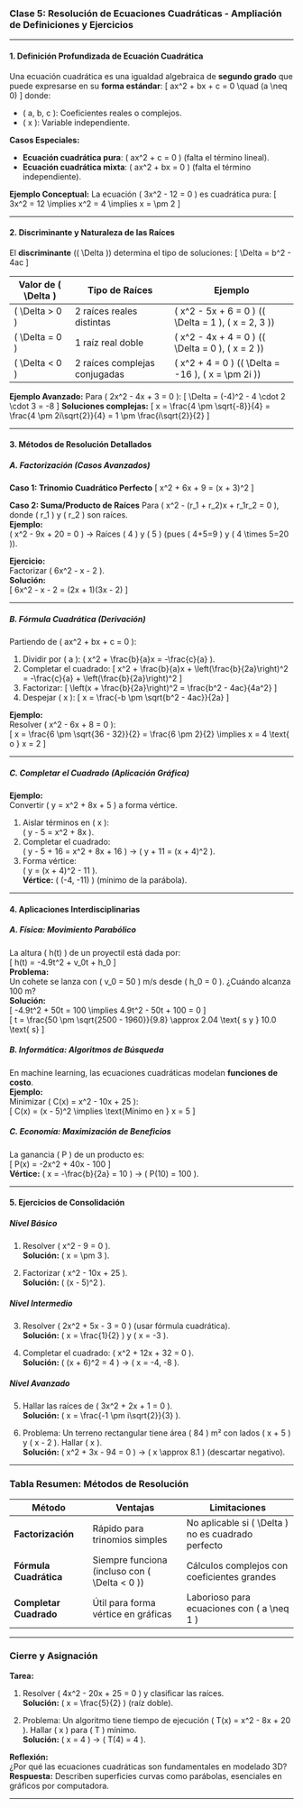 ### **Clase 5: Resolución de Ecuaciones Cuadráticas - Ampliación de Definiciones y Ejercicios**

---

#### **1. Definición Profundizada de Ecuación Cuadrática**
Una ecuación cuadrática es una igualdad algebraica de **segundo grado** que puede expresarse en su **forma estándar**:
\[ ax^2 + bx + c = 0 \quad (a \neq 0) \]
donde:
- \( a, b, c \): Coeficientes reales o complejos.
- \( x \): Variable independiente.

**Casos Especiales:**
- **Ecuación cuadrática pura**: \( ax^2 + c = 0 \) (falta el término lineal).
- **Ecuación cuadrática mixta**: \( ax^2 + bx = 0 \) (falta el término independiente).

**Ejemplo Conceptual:**
La ecuación \( 3x^2 - 12 = 0 \) es cuadrática pura:
\[ 3x^2 = 12 \implies x^2 = 4 \implies x = \pm 2 \]

---

#### **2. Discriminante y Naturaleza de las Raíces**
El **discriminante** (\( \Delta \)) determina el tipo de soluciones:
\[ \Delta = b^2 - 4ac \]

| **Valor de \( \Delta \)** | **Tipo de Raíces**               | **Ejemplo**                    |
|---------------------------|-----------------------------------|--------------------------------|
| \( \Delta > 0 \)          | 2 raíces reales distintas        | \( x^2 - 5x + 6 = 0 \) (\( \Delta = 1 \), \( x = 2, 3 \)) |
| \( \Delta = 0 \)          | 1 raíz real doble                | \( x^2 - 4x + 4 = 0 \) (\( \Delta = 0 \), \( x = 2 \)) |
| \( \Delta < 0 \)          | 2 raíces complejas conjugadas    | \( x^2 + 4 = 0 \) (\( \Delta = -16 \), \( x = \pm 2i \)) |

**Ejemplo Avanzado:**
Para \( 2x^2 - 4x + 3 = 0 \):
\[ \Delta = (-4)^2 - 4 \cdot 2 \cdot 3 = -8 \]
**Soluciones complejas:**
\[ x = \frac{4 \pm \sqrt{-8}}{4} = \frac{4 \pm 2i\sqrt{2}}{4} = 1 \pm \frac{i\sqrt{2}}{2} \]

---

#### **3. Métodos de Resolución Detallados**

##### **A. Factorización (Casos Avanzados)**
**Caso 1: Trinomio Cuadrático Perfecto**
\[ x^2 + 6x + 9 = (x + 3)^2 \]

**Caso 2: Suma/Producto de Raíces**
Para \( x^2 - (r_1 + r_2)x + r_1r_2 = 0 \), donde \( r_1 \) y \( r_2 \) son raíces.  
**Ejemplo:**  
\( x^2 - 9x + 20 = 0 \) → Raíces \( 4 \) y \( 5 \) (pues \( 4+5=9 \) y \( 4 \times 5=20 \)).

**Ejercicio:**  
Factorizar \( 6x^2 - x - 2 \).  
**Solución:**  
\[ 6x^2 - x - 2 = (2x + 1)(3x - 2) \]

---

##### **B. Fórmula Cuadrática (Derivación)**
Partiendo de \( ax^2 + bx + c = 0 \):
1. Dividir por \( a \): \( x^2 + \frac{b}{a}x = -\frac{c}{a} \).
2. Completar el cuadrado:
   \[ x^2 + \frac{b}{a}x + \left(\frac{b}{2a}\right)^2 = -\frac{c}{a} + \left(\frac{b}{2a}\right)^2 \]
3. Factorizar:
   \[ \left(x + \frac{b}{2a}\right)^2 = \frac{b^2 - 4ac}{4a^2} \]
4. Despejar \( x \):
   \[ x = \frac{-b \pm \sqrt{b^2 - 4ac}}{2a} \]

**Ejemplo:**  
Resolver \( x^2 - 6x + 8 = 0 \):  
\[ x = \frac{6 \pm \sqrt{36 - 32}}{2} = \frac{6 \pm 2}{2} \implies x = 4 \text{ o } x = 2 \]

---

##### **C. Completar el Cuadrado (Aplicación Gráfica)**
**Ejemplo:**  
Convertir \( y = x^2 + 8x + 5 \) a forma vértice.  
1. Aislar términos en \( x \):  
   \( y - 5 = x^2 + 8x \).  
2. Completar el cuadrado:  
   \( y - 5 + 16 = x^2 + 8x + 16 \) → \( y + 11 = (x + 4)^2 \).  
3. Forma vértice:  
   \( y = (x + 4)^2 - 11 \).  
**Vértice:** \( (-4, -11) \) (mínimo de la parábola).

---

#### **4. Aplicaciones Interdisciplinarias**

##### **A. Física: Movimiento Parabólico**
La altura \( h(t) \) de un proyectil está dada por:  
\[ h(t) = -4.9t^2 + v_0t + h_0 \]  
**Problema:**  
Un cohete se lanza con \( v_0 = 50 \) m/s desde \( h_0 = 0 \). ¿Cuándo alcanza 100 m?  
**Solución:**  
\[ -4.9t^2 + 50t = 100 \implies 4.9t^2 - 50t + 100 = 0 \]  
\[ t = \frac{50 \pm \sqrt{2500 - 1960}}{9.8} \approx 2.04 \text{ s y } 10.0 \text{ s} \]

##### **B. Informática: Algoritmos de Búsqueda**
En machine learning, las ecuaciones cuadráticas modelan **funciones de costo**.  
**Ejemplo:**  
Minimizar \( C(x) = x^2 - 10x + 25 \):  
\[ C(x) = (x - 5)^2 \implies \text{Mínimo en } x = 5 \]

##### **C. Economía: Maximización de Beneficios**
La ganancia \( P \) de un producto es:  
\[ P(x) = -2x^2 + 40x - 100 \]  
**Vértice:** \( x = -\frac{b}{2a} = 10 \) → \( P(10) = 100 \).

---

#### **5. Ejercicios de Consolidación**

##### **Nivel Básico**
1. Resolver \( x^2 - 9 = 0 \).  
   **Solución:** \( x = \pm 3 \).

2. Factorizar \( x^2 - 10x + 25 \).  
   **Solución:** \( (x - 5)^2 \).

##### **Nivel Intermedio**
3. Resolver \( 2x^2 + 5x - 3 = 0 \) (usar fórmula cuadrática).  
   **Solución:** \( x = \frac{1}{2} \) y \( x = -3 \).

4. Completar el cuadrado: \( x^2 + 12x + 32 = 0 \).  
   **Solución:** \( (x + 6)^2 = 4 \) → \( x = -4, -8 \).

##### **Nivel Avanzado**
5. Hallar las raíces de \( 3x^2 + 2x + 1 = 0 \).  
   **Solución:** \( x = \frac{-1 \pm i\sqrt{2}}{3} \).

6. Problema: Un terreno rectangular tiene área \( 84 \) m² con lados \( x + 5 \) y \( x - 2 \). Hallar \( x \).  
   **Solución:** \( x^2 + 3x - 94 = 0 \) → \( x \approx 8.1 \) (descartar negativo).

---

### **Tabla Resumen: Métodos de Resolución**
| **Método**            | **Ventajas**                          | **Limitaciones**               |
|------------------------|---------------------------------------|--------------------------------|
| **Factorización**      | Rápido para trinomios simples         | No aplicable si \( \Delta \) no es cuadrado perfecto |
| **Fórmula Cuadrática** | Siempre funciona (incluso con \( \Delta < 0 \)) | Cálculos complejos con coeficientes grandes |
| **Completar Cuadrado** | Útil para forma vértice en gráficas   | Laborioso para ecuaciones con \( a \neq 1 \) |

---

### **Cierre y Asignación**
**Tarea:**  
1. Resolver \( 4x^2 - 20x + 25 = 0 \) y clasificar las raíces.  
   **Solución:** \( x = \frac{5}{2} \) (raíz doble).  

2. Problema: Un algoritmo tiene tiempo de ejecución \( T(x) = x^2 - 8x + 20 \). Hallar \( x \) para \( T \) mínimo.  
   **Solución:** \( x = 4 \) → \( T(4) = 4 \).

**Reflexión:**  
¿Por qué las ecuaciones cuadráticas son fundamentales en modelado 3D?  
**Respuesta:** Describen superficies curvas como parábolas, esenciales en gráficos por computadora.

---
